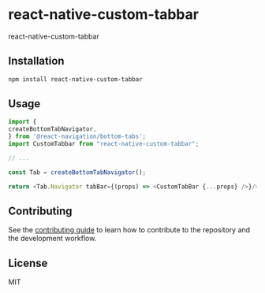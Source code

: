 # react-native-custom-tabbar

react-native-custom-tabbar

## Installation

```sh
npm install react-native-custom-tabbar
```

## Usage

```js
import {
createBottomTabNavigator,
} from '@react-navigation/bottom-tabs';
import CustomTabbar from "react-native-custom-tabbar";

// ...

const Tab = createBottomTabNavigator();

return <Tab.Navigator tabBar={(props) => <CustomTabBar {...props} />}/>

```

## Contributing

See the [contributing guide](CONTRIBUTING.md) to learn how to contribute to the repository and the development workflow.

## License

MIT
